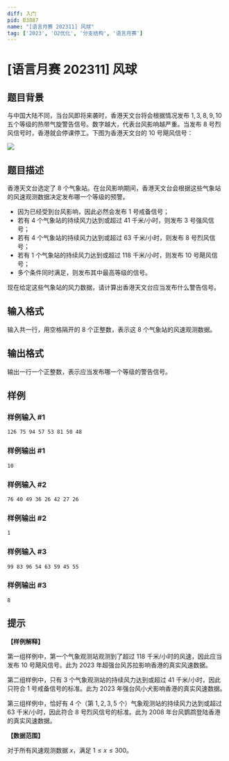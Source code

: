 ```yaml
---
diff: 入门
pid: B3887
name: "[语言月赛 202311] 风球"
tag: ['2023', 'O2优化', '分支结构', '语言月赛']
---
```

# [语言月赛 202311] 风球
## 题目背景

与中国大陆不同，当台风即将来袭时，香港天文台将会根据情况发布 $1,3,8,9,10$ 五个等级的热带气旋警告信号。数字越大，代表台风影响越严重。当发布 $8$ 号烈风信号时，香港就会停课停工。下图为香港天文台的 $10$ 号飓风信号：

![](https://cdn.luogu.com.cn/upload/image_hosting/n07lnuxd.png?x-oss-process=image/resize,m_lfit,h_175,w_225)
## 题目描述

香港天文台选定了 $8$ 个气象站。在台风影响期间，香港天文台会根据这些气象站的风速观测数据决定发布哪一个等级的预警。

- 因为已经受到台风影响，因此必然会发布 $1$ 号戒备信号；
- 若有 $4$ 个气象站的持续风力达到或超过 $41$ 千米/小时，则发布 $3$ 号强风信号；
- 若有 $4$ 个气象站的持续风力达到或超过 $63$ 千米/小时，则发布 $8$ 号烈风信号；
- 若有 $1$ 个气象站的持续风力达到或超过 $118$ 千米/小时，则发布 $10$ 号飓风信号；
- 多个条件同时满足，则发布其中最高等级的信号。

现在给定这些气象站的风力数据，请计算出香港天文台应当发布什么警告信号。
## 输入格式

输入共一行，用空格隔开的 $8$ 个正整数，表示这 $8$ 个气象站的风速观测数据。
## 输出格式

输出一行一个正整数，表示应当发布哪一个等级的警告信号。
## 样例

### 样例输入 #1
```
126 75 94 57 53 81 50 48
```
### 样例输出 #1
```
10
```
### 样例输入 #2
```
76 40 49 36 26 42 27 26
```
### 样例输出 #2
```
1
```
### 样例输入 #3
```
99 83 96 54 63 59 45 55
```
### 样例输出 #3
```
8
```
## 提示

**【样例解释】**

第一组样例中，第一个气象观测站观测到了超过 $118$ 千米/小时的风速，因此应当发布 $10$ 号飓风信号。此为 2023 年超强台风苏拉影响香港的真实风速数据。

第二组样例中，只有 $3$ 个气象观测站的持续风力达到或超过 $41$ 千米/小时，因此只符合 $1$ 号戒备信号的标准。此为 2023 年强台风小犬影响香港的真实风速数据。

第三组样例中，恰好有 $4$ 个（第 $1,2,3,5$ 个）气象观测站的持续风力达到或超过 $63$ 千米/小时，因此符合 $8$ 号烈风信号的标准。此为 2008 年台风鹦鹉登陆香港的真实风速数据。

**【数据范围】**

对于所有风速观测数据 $x$，满足 $1 \leq x \leq 300$。
